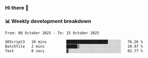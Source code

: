 ### Hi there 👋

### 📊 Weekly development breakdown
<!--START_SECTION:waka-->

```txt
From: 08 October 2025 - To: 15 October 2025

GDScript3   10 mins         ███████████████████░░░░░░   76.26 %
Batchfile   2 mins          █████▒░░░░░░░░░░░░░░░░░░░   20.97 %
Text        0 secs          ▓░░░░░░░░░░░░░░░░░░░░░░░░   02.77 %
```

<!--END_SECTION:waka-->
